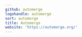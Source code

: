```yaml
---
github: automerge
logohandle: automerge
sort: automerge
title: Automerge
website: 'https://automerge.org/'
---
```

